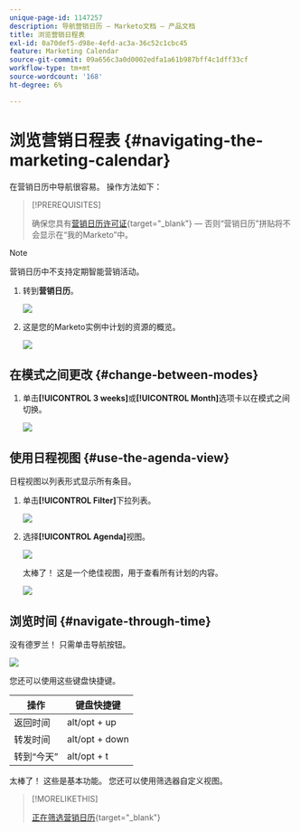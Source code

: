 ```yaml
---
unique-page-id: 1147257
description: 导航营销日历 — Marketo文档 — 产品文档
title: 浏览营销日程表
exl-id: 0a70def5-d98e-4efd-ac3a-36c52c1cbc45
feature: Marketing Calendar
source-git-commit: 09a656c3a0d0002edfa1a61b987bff4c1dff33cf
workflow-type: tm+mt
source-wordcount: '168'
ht-degree: 6%

---
```


# 浏览营销日程表 {#navigating-the-marketing-calendar}

在营销日历中导航很容易。 操作方法如下：

>[!PREREQUISITES]
>
>确保您具有[营销日历许可证](/help/marketo/product-docs/core-marketo-concepts/marketing-calendar/understanding-the-calendar/issue-revoke-a-marketing-calendar-license.md){target="_blank"} — 否则“营销日历”拼贴将不会显示在“我的Marketo”中。

>[!NOTE]
>
>营销日历中不支持定期智能营销活动。

1. 转到&#x200B;**营销日历**。

   ![](assets/2017-05-10-15-30-47.png)

1. 这是您的Marketo实例中计划的资源的概览。

   ![](assets/image2014-9-15-16-3a44-3a22.png)

## 在模式之间更改 {#change-between-modes}

1. 单击&#x200B;**[!UICONTROL 3 weeks]**&#x200B;或&#x200B;**[!UICONTROL Month]**&#x200B;选项卡以在模式之间切换。

   ![](assets/image2014-9-15-16-3a46-3a16.png)

## 使用日程视图 {#use-the-agenda-view}

日程视图以列表形式显示所有条目。

1. 单击&#x200B;**[!UICONTROL Filter]**&#x200B;下拉列表。

   ![](assets/image2014-9-26-10-3a29-3a6.png)

1. 选择&#x200B;**[!UICONTROL Agenda]**&#x200B;视图。

   ![](assets/image2014-9-26-10-3a29-3a36.png)

   太棒了！ 这是一个绝佳视图，用于查看所有计划的内容。

   ![](assets/image2014-9-26-10-3a30-3a9.png)

## 浏览时间 {#navigate-through-time}

没有德罗兰！ 只需单击导航按钮。

![](assets/image2014-9-26-10-3a31-3a25.png)

您还可以使用这些键盘快捷键。

| 操作 | 键盘快捷键 |
|---|---|
| 返回时间 | alt/opt + up |
| 转发时间 | alt/opt + down |
| 转到“今天” | alt/opt + t |

太棒了！ 这些是基本功能。 您还可以使用筛选器自定义视图。

>[!MORELIKETHIS]
>
>[正在筛选营销日历](/help/marketo/product-docs/core-marketo-concepts/marketing-calendar/working-with-the-calendar/filtering-the-marketing-calendar.md){target="_blank"}
